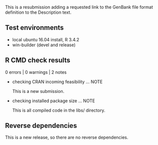 This is a resubmission adding a requested link
to the GenBank file format definition to the
Description text. 

## Test environments
* local ubuntu 16.04 install, R 3.4.2
* win-builder (devel and release)

## R CMD check results

0 errors | 0 warnings | 2 notes

* checking CRAN incoming feasibility ... NOTE
  
  This is a new submission.
  
* checking installed package size ... NOTE

  This is all compiled code in the libs/ directory.

## Reverse dependencies

This is a new release, so there are no reverse dependencies.


